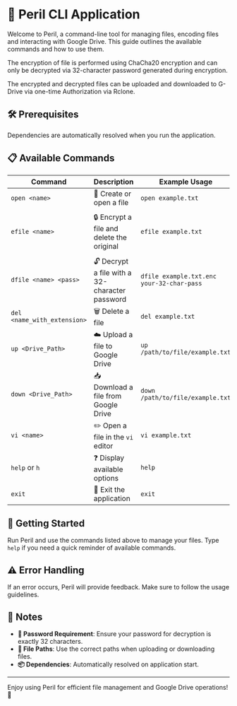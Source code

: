 # 🚀 Peril CLI Application

Welcome to Peril, a command-line tool for managing files, encoding files and interacting with Google Drive. This guide outlines the available commands and how to use them.

The encryption of file is performed using ChaCha20 encryption and can only be decrypted via 32-character password generated during encryption.

The encrypted and decrypted files can be uploaded and downloaded to G-Drive via one-time Authorization via Rclone.

## 🛠️ Prerequisites

Dependencies are automatically resolved when you run the application.

## 📋 Available Commands

| Command                     | Description                                      | Example Usage                              | Notes                                     |
|-----------------------------|--------------------------------------------------|--------------------------------------------|-------------------------------------------|
| `open <name>`               | 📂 Create or open a file                         | `open example.txt`                         |                                           |
| `efile <name>`              | 🔒 Encrypt a file and delete the original        | `efile example.txt`                        | Password for decryption will be displayed |
| `dfile <name> <pass>`       | 🔓 Decrypt a file with a 32-character password   | `dfile example.txt.enc your-32-char-pass`  | Password must be exactly 32 characters    |
| `del <name_with_extension>` | 🗑️ Delete a file                                 | `del example.txt`                          |                                           |
| `up <Drive_Path>`           | ☁️ Upload a file to Google Drive                 | `up /path/to/file/example.txt`             |                                           |
| `down <Drive_Path>`         | 📥 Download a file from Google Drive             | `down /path/to/file/example.txt`           |                                           |
| `vi <name>`                 | ✏️ Open a file in the `vi` editor                | `vi example.txt`                           |                                           |
| `help` or `h`               | ❓ Display available options                      | `help`                                     |                                           |
| `exit`                      | 🚪 Exit the application                          | `exit`                                     |                                           |

## 🚦 Getting Started

Run Peril and use the commands listed above to manage your files. Type `help` if you need a quick reminder of available commands.

## ⚠️ Error Handling

If an error occurs, Peril will provide feedback. Make sure to follow the usage guidelines.

## 📝 Notes

- **🔑 Password Requirement**: Ensure your password for decryption is exactly 32 characters.
- **📁 File Paths**: Use the correct paths when uploading or downloading files.
- **📦 Dependencies**: Automatically resolved on application start.

---

Enjoy using Peril for efficient file management and Google Drive operations! 🎉
